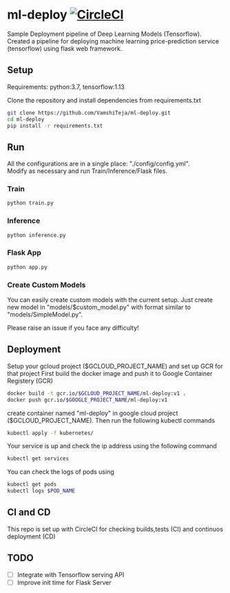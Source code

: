 # ml-deploy [![CircleCI](https://circleci.com/gh/VamshiTeja/ml-deploy.svg?style=svg)](https://circleci.com/gh/VamshiTeja/ml-deploy)

Sample Deployment pipeline of Deep Learning Models (Tensorflow). Created a pipeline for deploying machine learning price-prediction service (tensorflow) using flask web framework. 

## Setup 
Requirements: python:3.7, tensorflow:1.13

Clone the repository and install dependencies from requirements.txt
```bash
git clone https://github.com/VamshiTeja/ml-deploy.git
cd ml-deploy
pip install -r requirements.txt
```

## Run 
All the configurations are in a single place: "./config/config.yml". <br/>
Modify as necessary and run Train/Inference/Flask files.

### Train
```bash
python train.py
```

### Inference
```bash
python inference.py
```

### Flask App
```bash
python app.py
```

### Create Custom Models

You can easily create custom models with the current setup. Just create new model in "models/$custom_model.py" with format similar to "models/SimpleModel.py". 

Please raise an issue if you face any difficulty!

## Deployment
Setup your gcloud project ($GCLOUD_PROJECT_NAME) and set up GCR for that project
First build the docker image and push it to Google Container Registery (GCR)
```bash
docker build -t gcr.io/$GCLOUD_PROJECT_NAME/ml-deploy:v1 .
docker push gcr.io/$GOOGLE_PROJECT_NAME/ml-deploy:v1
```

create container named "ml-deploy" in google cloud project ($GCLOUD_PROJECT_NAME). Then run the following kubectl commands
```bash
kubectl apply -f kubernetes/
```
Your service is up and check the ip address using the following command
```bash
kubectl get services
```
You can check the logs of pods using 
```bash
kubectl get pods
kubectl logs $POD_NAME
```

## CI and CD
This repo is set up with CircleCI for checking builds,tests (CI) and continuos deployment (CD)

## TODO 
- [ ] Integrate with Tensorflow serving API 
- [ ] Improve init time for Flask Server
